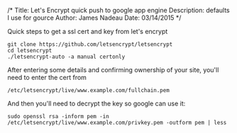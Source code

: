 /*
Title: Let's Encrypt quick push to google app engine
Description: defaults I use for gource
Author: James Nadeau
Date: 03/14/2015
*/

Quick steps to get a ssl cert and key from let's encrypt
  ```
  git clone https://github.com/letsencrypt/letsencrypt
  cd letsencrypt
  ./letsencrypt-auto -a manual certonly
  ``` 

After entering some details and confirming ownership of your site, you'll need to enter the cert from
  ```
  /etc/letsencrypt/live/www.example.com/fullchain.pem
  ```

And then you'll need to decrypt the key so google can use it:
  ```
  sudo openssl rsa -inform pem -in /etc/letsencrypt/live/www.example.com/privkey.pem -outform pem | less
  ```